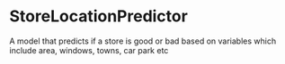 # StoreLocationPredictor
A model that predicts if a store is good or bad based on variables which include area, windows, towns, car park etc
